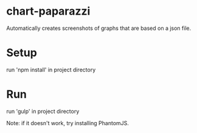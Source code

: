 chart-paparazzi
===============

Automatically creates screenshots of graphs that are based on a json file.

# Setup
run 'npm install' in project directory

# Run
run 'gulp' in project directory

Note: if it doesn't work, try installing PhantomJS.
